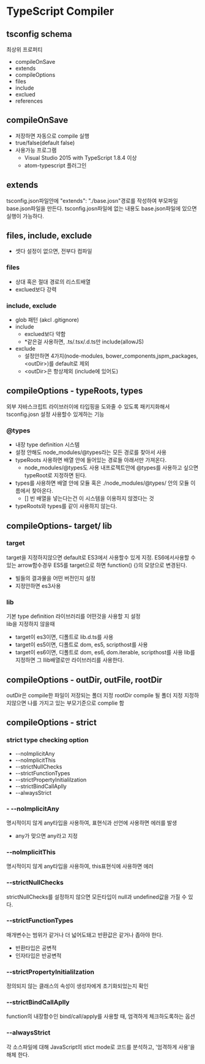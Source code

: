 # TypeScript Compiler

## tsconfig schema
최상위 프로퍼티
 - compileOnSave
 - extends
 - compileOptions
 - files
 - include
 - exclued
 - references

 ## compileOnSave
 - 저장하면 자동으로 compile 실행
- true/false(default false)
- 사용가능 프로그램
  - Visual Studio 2015 with TypeScript 1.8.4 이상
  - atom-typescript 플러그인
 ## extends
tsconfig.json파일안에 "extends": "./base.josn"경로를 작성하여
부모파일 base.json파일을 만든다. tsconfig.josn파일에 없는 내용도 base.json파일에 있으면 실행이 가능하다. 
 ## files, include, exclude
- 셋다 설정이 없으면, 전부다 컴파일
### files
- 상대 혹은 절대 경로의 리스트배열
- exclued보다 강력
### include, exclude
- glob 패턴 (akcl .gitignore)
- include
  - exclued보다 약함
  - *같은걸 사용하면, .ts/.tsx/.d.ts만 include(allowJS)
- exclude
  - 설정안하면 4가지(node-modules, bower_components,jspm_packages,\<outDir>)를 default로 제외
  - \<outDir>은 항상제외 (include에 있어도)
 ## compileOptions - typeRoots, types
외부 자바스크립트 라이브러이에 타입핑을 도와줄 수 있도록 패키지화해서 tsconfig.josn 설정 사용할수 있게하는 기능
### @types
- 내장 type definition 시스템  
- 설정 안해도 node_modules/@types라는 모든 경로를 찾아서 사용  
- typeRoots 사용하면 배열 안에 들어있는 경로들 아래서만 가져온다.   
  - node_modules/@types도 사용 내프로젝트안에 @types를 사용하고 싶으면 typeRoot로 지정하면 된다.
- types를 사용하면 배열 안에 모듈 혹은 ./node_modules/@types/ 안의 모듈 이름에서 찾아온다.
  - [] 빈 배열을 넣는다는건 이 시스템을 이용하지 않겠다는 것
- typeRoots와 types를 같이 사용하지 않는다. 

 ## compileOptions- target/ lib
  ### target
  target을 지정하지않으면 default로 ES3에서 사용할수 있게 지정. ES6에서사용할 수 있는 arrow함수경우 ES5를 target으로 하면 function() {}의 모양으로 변경된다.

  - 빌들의 결과물을 어떤 버전인지 설정
  - 지정안하면 es3사용
  ### lib
기본 type definition 라이브러리를 어떤것을 사용할 지 설정  
lib을 지정하지 않을때 
  - target이 es3이면, 디폴트로 lib.d.ts를 사용
  - target이 es5이면, 디폴트로 dom, es5, scripthost를 사용
  - target이 es6이면, 디폴트로 dom, es6, dom.iterable, scripthost를 사용
lib를 지정하면 그 llib배열로만 라이브러리를 사용한다.
 ## compileOptions - outDir, outFile, rootDir
outDir은 compile한 파일이 저장되는 폴더 지정
rootDir compile 될 폴더 지정 지정하지않으면 나를 가지고 있는 부모기준으로 complie 함 
 ## compileOptions - strict

### strict type checking option
- --noImplicitAny
- --noImplicitThis
- --strictNullChecks
- --strictFunctionTypes
- --strictPropertyInitialilzation
- --strictBindCallAplly
- --alwaysStrict

### - --noImplicitAny
명시적이지 않게 any타입을 사용하여, 표현식과 선언에 사용하면 에러를 발생
- any가 맞으면 any라고 지정
### --noImplicitThis
명시적이지 않게 any타입을 사용하여, this표현식에 사용하면 에러 
### --strictNullChecks
strictNullChecks를 설정하지 않으면 모든타입이 null과 undefined값을 가질 수 있다.
### --strictFunctionTypes
매개변수는 범위가 같거나 더 넓어도돼고 반환값은 같거나 좁아야 한다. 
 - 반환타입은 공변적
 - 인자타입은 반공변적
### --strictPropertyInitialilzation
정의되지 않는 클래스의 속성이 생성자에게 초기화되었는지 확인  
### --strictBindCallAplly
function의 내장함수인 bind/call/apply를 사용할 때, 엄격하게 체크하도록하는 옵션
### --alwaysStrict
각 소스파일에 대해 JavaScript의 stict mode로 코드를 분석하고, '엄격하게 사용'을 해체 한다. 


 